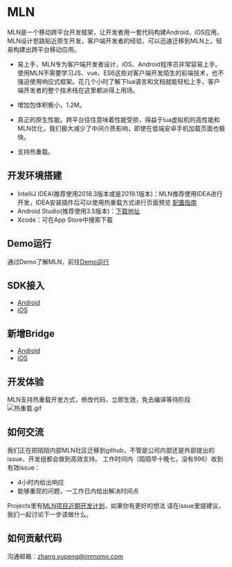 # MLN
MLN是一个移动跨平台开发框架，让开发者用一套代码构建Android、iOS应用。MLN设计思路贴近原生开发，客户端开发者的经验，可以迅速迁移到MLN上，轻易构建出跨平台移动应用。

* 易上手，MLN专为客户端开发者设计，iOS、Android程序员非常容易上手。使用MLN不需要学习JS、vue、ES6这些对客户端开发陌生的前端技术，也不强迫使用响应式框架。花几个小时了解下lua语言和文档就能轻松上手，客户端开发者的整个技术栈在这里都派得上用场。

* 增加包体积极小，1.2M。

* 真正的原生性能。跨平台往往意味着性能受损，得益于lua虚拟机的高性能和MLN优化，我们极大减少了中间介质影响，即使在低端安卓手机加载页面也极快。

* 支持热重载。  

## 开发环境搭建
  * IntelliJ IDEA(推荐使用2018.3版本或是2019.1版本)：MLN推荐使用IDEA进行开发，IDEA安装插件后可以使用热重载方式进行页面预览
  [配置指南](https://github.com/momotech/MLN/wiki/MLN开发环境搭建)  
  * Android Studio(推荐使用3.5版本)：[下载地址](https://developer.android.com/studio/?gclid=EAIaIQobChMIoceaiI-q5gIVwWkqCh3nmAMREAAYASAAEgLoYfD_BwE)    
  * Xcode：可在App Store中搜索下载  

## Demo运行
通过Demo了解MLN，前往[Demo运行](https://github.com/momotech/MLN/wiki/Demo运行)

## SDK接入
* [Android](https://github.com/momotech/MLN/wiki/sdk接入#Android接入)
* [iOS](https://github.com/momotech/MLN/wiki/sdk接入#iOS接入)

## 新增Bridge 
* [Android](https://github.com/momotech/MLN/wiki/新增Bridge#Android原生Bridge编写)
* [iOS](https://github.com/momotech/MLN/wiki/新增Bridge#iOS原生Bridge编写)

## 开发体验
MLN支持热重载开发方式，修改代码，立即生效，免去编译等待阶段
![热重载.gif](https://s.momocdn.com/w/u/others/custom/LuaNative/readme3.gif)

## 如何交流

我们正在把陌陌内部MLN社区迁移到github，不管是公司内部还是外部提出的issue，开发组都会做到高效支持。
工作时间内（陌陌早十晚七，没有996）收到有效issue：
+ 4小时内给出响应
+ 能够重现的问题，一工作日内给出解决时间点

Projects里有[MLN项目近期开发计划](https://github.com/momotech/MLN/projects/1)，如果你有更好的想法
请在issue里提建议，我们一起讨论下一步该做什么。

## 如何贡献代码

沟通邮箱：zhang.yupeng@immomo.com

